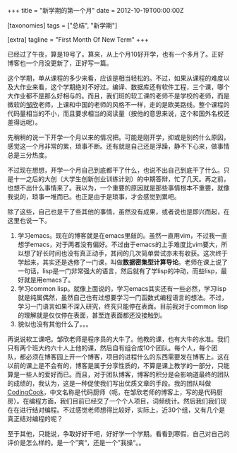 +++
title = "新学期的第一个月"
date = 2012-10-19T00:00:00Z

[taxonomies]
tags = ["总结", "新学期"]

[extra]
tagline = "First Month Of New Term"
+++

已经过了午夜，算是19号了。算来，从上个月10好开学，也有一个多月了。正好博客也一个月没更新了，正好写一篇。

这个学期，单从课程的多少来看，应该是相当轻松的。不过，如果从课程的难度以及大作业来看，这个学期绝对不好过。编译、数据库还有软件工程，三个课，哪个大作业都不是那么好相与的。而且，我们班的软工课的老师不是学校的老师，而是微软的[邹欣][]老师，上课和中国的老师的风格不一样，走的是欧美路线。整个课程的代码量相当的不小，而且要求相当的阅读量（按他的意思来说，这个和国外名校还差得远呢）。

先稍稍的说一下开学一个月以来的情况把。可能是刚开学，抑或是别的什么原因，感觉这一个月非常的累，琐事不断。还有就是自己还是浮躁，静不下心来，做事情总是三分热度。

不过现在想想，开学一个月自己到底都干了什么，也说不出自己到底干了什么。只是十一之后的大创（大学生创新创业训练计划）的中期答辩，忙了几天。再之前，也想不出什么事情来了。我以为，一个重要的原因就是那些事情根本不重要，就像我说的，琐事一堆而已。也正是由于是琐事，才会感觉到累吧。

除了这些，自己也是干了些其他的事情，虽然没有成果，或者说也是即兴而起，在这里也说一下。

1. 学习emacs。现在的博客就是在emacs里敲的。虽然一直用vim，不过我一直想学emacs，对于两者没有偏好。不过由于emacs的上手难度比vim要大，所以想了好长时间也没有真正动手，其间的几次简单尝试亦未有收获。这次终于学起来，其实还是选修了一门课，叫做**数据密集型计算导论**。老师在课上说了一句话，lisp是一门非常强大的语言，然后就有了学lisp的冲动，而些lisp，最好就是用emacs了。
1. 学习common lisp。就像上面说的，学习emacs其实还有一些必然，学习lisp就是纯属偶然，虽然自己也有过想要学习一门函数式编程语言的想法。不过，学习一门语言如果不深入研究，终究只能停在表面。目前我对于common lisp的理解就是仅仅停在表面，甚至连表面都还没接触到。
1. 貌似也没有其他什么了。。。

再说说软工课吧。邹欣老师是程序员的大牛了。他教的课，也有大牛的水准。我们只有两个班大约六十人上他的课，然后自有组合成10个团队。每个人，每个团队，都必须在博客园上开一个博客，项目的进程什么的东西需要发在博客上。这在以前的课上是不会有的，博客是属于分享性质的，不算是课上教学的一部分，只能算是一些人的爱好而已。而且，对于团队博客，博客的积分是会影响道最终的团队的成绩的，我认为，这是一种促使我们写出优质文章的手段。我的团队叫做[CodingCook][]，中文名称是代码厨师（呃，在邹欣老师的博客上，写的是代码厨房）。在编程方面，我们目前已经交了一个个人项目，词频统计。然后我们我们现在在进行结对编程。不过感觉老师想得比较好，实际上，近30个组，又有几个是真正结对编程的呢？

至于其他，只能说，争取好好干吧，好好学一个学期。看看到寒假，自己对自己的评价是怎么样的。是一个”爽“，还是一个”我操“。。

[邹欣]: http://weibo.com/sdxinz
[CodingCook]: http://www.cnblogs.com/codingcook
